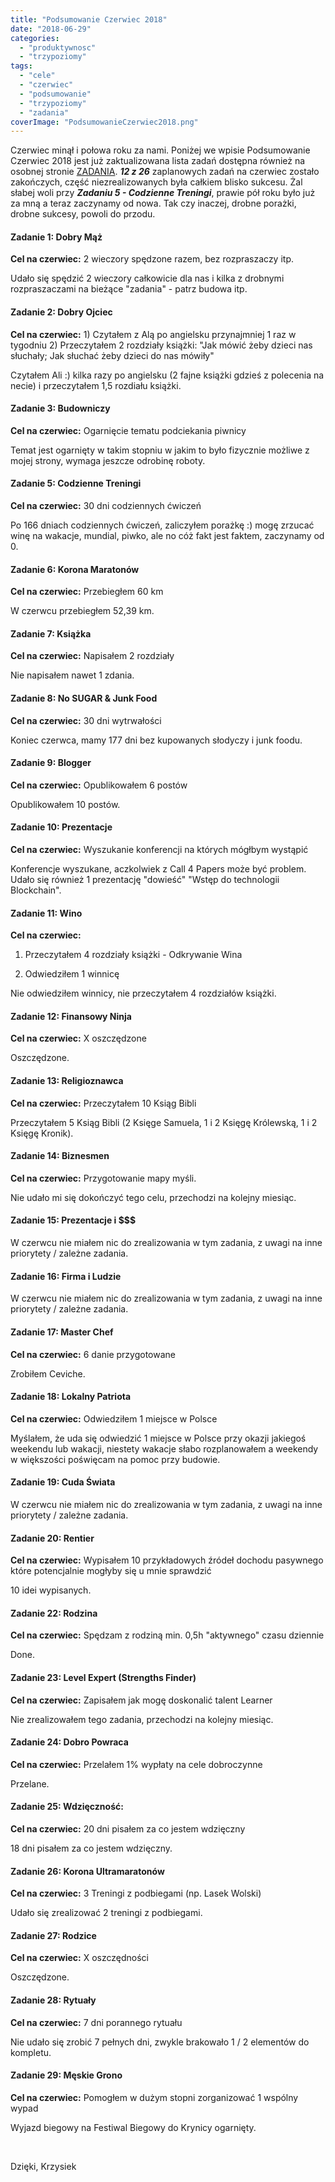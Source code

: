 ```yaml
---
title: "Podsumowanie Czerwiec 2018"
date: "2018-06-29"
categories: 
  - "produktywnosc"
  - "trzypoziomy"
tags: 
  - "cele"
  - "czerwiec"
  - "podsumowanie"
  - "trzypoziomy"
  - "zadania"
coverImage: "PodsumowanieCzerwiec2018.png"
---
```


Czerwiec minął i połowa roku za nami. Poniżej we wpisie Podsumowanie Czerwiec 2018 jest już zaktualizowana lista zadań dostępna również na osobnej stronie [ZADANIA](https://blog.krzysztofbury.pl/zadania/). _**12 z 26**_ zaplanowych zadań na czerwiec zostało zakończych, część niezrealizowanych była całkiem blisko sukcesu. Żal słabej woli przy _**Zadaniu 5 - Codzienne Treningi**_, prawie pół roku było już za mną a teraz zaczynamy od nowa. Tak czy inaczej, drobne porażki, drobne sukcesy, powoli do przodu.

#### Zadanie 1: Dobry Mąż

**Cel na czerwiec:** 2 wieczory spędzone razem, bez rozpraszaczy itp.

Udało się spędzić 2 wieczory całkowicie dla nas i kilka z drobnymi rozpraszaczami na bieżące "zadania" - patrz budowa itp.

#### Zadanie 2: Dobry Ojciec

**Cel na czerwiec:** 1) Czytałem z Alą po angielsku przynajmniej 1 raz w tygodniu 2) Przeczytałem 2 rozdziały książki: "Jak mówić żeby dzieci nas słuchały; Jak słuchać żeby dzieci do nas mówiły"

Czytałem Ali :) kilka razy po angielsku (2 fajne książki gdzieś z polecenia na necie) i przeczytałem 1,5 rozdiału książki.

#### Zadanie 3: Budowniczy

**Cel na czerwiec:** Ogarnięcie tematu podciekania piwnicy

Temat jest ogarnięty w takim stopniu w jakim to było fizycznie możliwe z mojej strony, wymaga jeszcze odrobinę roboty.

#### Zadanie 5: Codzienne Treningi

**Cel na czerwiec:** 30 dni codziennych ćwiczeń

Po 166 dniach codziennych ćwiczeń, zaliczyłem porażkę :) mogę zrzucać winę na wakacje, mundial, piwko, ale no cóż fakt jest faktem, zaczynamy od 0.

#### Zadanie 6: Korona Maratonów

**Cel na czerwiec:** Przebiegłem 60 km

W czerwcu przebiegłem 52,39 km.

#### Zadanie 7: Książka

**Cel na czerwiec:** Napisałem 2 rozdziały

Nie napisałem nawet 1 zdania.

#### Zadanie 8: No SUGAR & Junk Food

**Cel na czerwiec:** 30 dni wytrwałości

Koniec czerwca, mamy 177 dni bez kupowanych słodyczy i junk foodu.

#### Zadanie 9: Blogger

**Cel na czerwiec:** Opublikowałem 6 postów

Opublikowałem 10 postów.

#### Zadanie 10: Prezentacje

**Cel na czerwiec:** Wyszukanie konferencji na których mógłbym wystąpić

Konferencje wyszukane, aczkolwiek z Call 4 Papers może być problem. Udało się również 1 prezentację "dowieść" "Wstęp do technologii Blockchain".

#### Zadanie 11: Wino

**Cel na czerwiec:**

1) Przeczytałem 4 rozdziały książki - Odkrywanie Wina

2) Odwiedziłem 1 winnicę

Nie odwiedziłem winnicy, nie przeczytałem 4 rozdziałów książki.

#### Zadanie 12: Finansowy Ninja

**Cel na czerwiec:** X oszczędzone

Oszczędzone.

#### Zadanie 13: Religioznawca

**Cel na czerwiec:** Przeczytałem 10 Ksiąg Bibli

Przeczytałem 5 Ksiąg Bibli (2 Księge Samuela, 1 i 2 Księgę Królewską, 1 i 2 Księgę Kronik).

#### Zadanie 14: Biznesmen

**Cel na czerwiec:** Przygotowanie mapy myśli.

Nie udało mi się dokończyć tego celu, przechodzi na kolejny miesiąc.

#### Zadanie 15: Prezentacje i $$$

W czerwcu nie miałem nic do zrealizowania w tym zadania, z uwagi na inne priorytety / zależne zadania.

#### Zadanie 16: Firma i Ludzie

W czerwcu nie miałem nic do zrealizowania w tym zadania, z uwagi na inne priorytety / zależne zadania.

#### Zadanie 17: Master Chef

**Cel na czerwiec:** 6 danie przygotowane

Zrobiłem Ceviche.

#### Zadanie 18: Lokalny Patriota

**Cel na czerwiec:** Odwiedziłem 1 miejsce w Polsce

Myślałem, że uda się odwiedzić 1 miejsce w Polsce przy okazji jakiegoś weekendu lub wakacji, niestety wakacje słabo rozplanowałem a weekendy w większości poświęcam na pomoc przy budowie.

#### Zadanie 19: Cuda Świata

W czerwcu nie miałem nic do zrealizowania w tym zadania, z uwagi na inne priorytety / zależne zadania.

#### Zadanie 20: Rentier

**Cel na czerwiec:** Wypisałem 10 przykładowych źródeł dochodu pasywnego które potencjalnie mogłyby się u mnie sprawdzić

10 idei wypisanych.

#### Zadanie 22: Rodzina

**Cel na czerwiec:** Spędzam z rodziną min. 0,5h "aktywnego" czasu dziennie

Done.

#### Zadanie 23: Level Expert (Strengths Finder)

**Cel na czerwiec:** Zapisałem jak mogę doskonalić talent Learner

Nie zrealizowałem tego zadania, przechodzi na kolejny miesiąc.

#### Zadanie 24: Dobro Powraca

**Cel na czerwiec:** Przelałem 1% wypłaty na cele dobroczynne

Przelane.

#### Zadanie 25: Wdzięczność:

**Cel na czerwiec:** 20 dni pisałem za co jestem wdzięczny

18 dni pisałem za co jestem wdzięczny.

#### Zadanie 26: Korona Ultramaratonów

**Cel na czerwiec:** 3 Treningi z podbiegami (np. Lasek Wolski)

Udało się zrealizować 2 treningi z podbiegami.

#### Zadanie 27: Rodzice

**Cel na czerwiec:** X oszczędności

Oszczędzone.

#### Zadanie 28: Rytuały

**Cel na czerwiec:** 7 dni porannego rytuału

Nie udało się zrobić 7 pełnych dni, zwykle brakowało 1 / 2 elementów do kompletu.

#### Zadanie 29: Męskie Grono

**Cel na czerwiec:** Pomogłem w dużym stopni zorganizować 1 wspólny wypad

Wyjazd biegowy na Festiwal Biegowy do Krynicy ogarnięty.

 

Dzięki, Krzysiek

